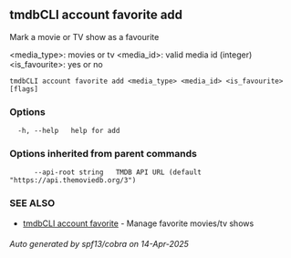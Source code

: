 ## tmdbCLI account favorite add

Mark a movie or TV show as a favourite

<media_type>: movies or tv
<media_id>: valid media id (integer)
<is_favourite>: yes or no


```
tmdbCLI account favorite add <media_type> <media_id> <is_favourite> [flags]
```

### Options

```
  -h, --help   help for add
```

### Options inherited from parent commands

```
      --api-root string   TMDB API URL (default "https://api.themoviedb.org/3")
```

### SEE ALSO

* [tmdbCLI account favorite](tmdbCLI_account_favorite.md)	 - Manage favorite movies/tv shows

###### Auto generated by spf13/cobra on 14-Apr-2025
